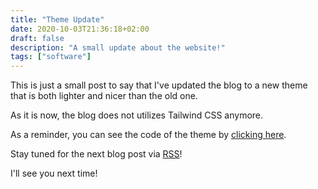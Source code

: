 ```yaml
---
title: "Theme Update"
date: 2020-10-03T21:36:18+02:00
draft: false
description: "A small update about the website!"
tags: ["software"]
---
```


This is just a small post to say that I've updated the blog to a new theme that is both lighter and nicer than the old one.

As it is now, the blog does not utilizes Tailwind CSS anymore.

As a reminder, you can see the code of the theme by [clicking here](https://forge.tedomum.net/jae/enhanced).

Stay tuned for the next blog post via [RSS](https://jae.moe/blog/index.xml)!

I'll see you next time!
